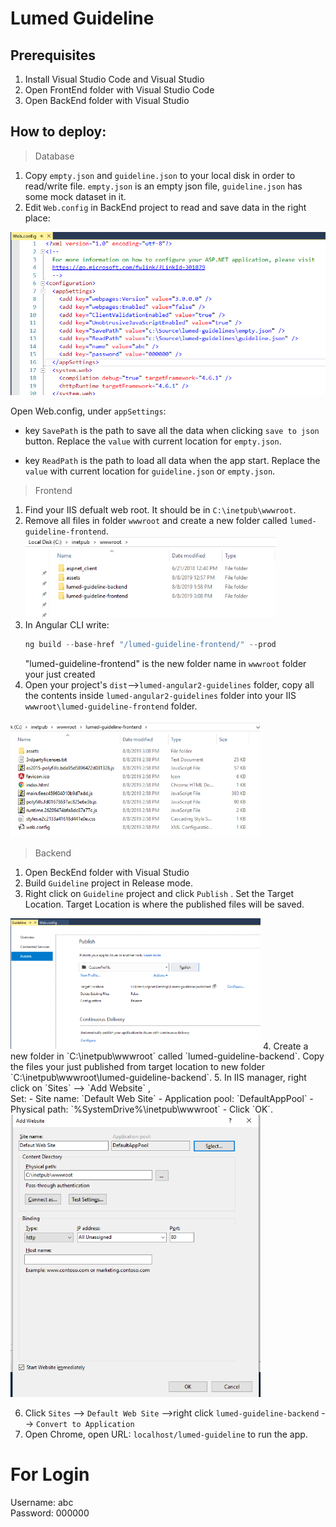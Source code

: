 # Lumed Guideline


## Prerequisites
1. Install Visual Studio Code and Visual Studio
2. Open FrontEnd folder with Visual Studio Code
3. Open BackEnd folder with Visual Studio

## How to deploy:
> Database
1. Copy `empty.json` and `guideline.json` to your local disk in order to read/write file. `empty.json` is an empty json file, `guideline.json` has some mock dataset in it.
2. Edit `Web.config` in BackEnd project to read and save data in the right place: <br>
<img src=".\readme.dir\webconfig.png" >
   
Open Web.config, under `appSettings`:
*  key `SavePath` is the path to save all the data when clicking `save to json` button. Replace the `value` with current location for `empty.json`.
   
* key `ReadPath` is the path to load all data when the app start. Replace the `value` with current location for `guideline.json` or `empty.json`. 


> Frontend
1. Find your IIS defualt web root. It should be in `C:\inetpub\wwwroot`.
2. Remove all files in folder `wwwroot` and create a new folder called `lumed-guideline-frontend`.<br>
   <img src=".\readme.dir\wwwroot1.png" width=400px >
3. In Angular CLI write: 
   ```javascript
   ng build --base-href "/lumed-guideline-frontend/" --prod
   ```
   "lumed-guideline-frontend" is the new folder name in `wwwroot` folder your just created 
4. Open your project's `dist`-->`lumed-angular2-guidelines` folder, copy all the contents inside `lumed-angular2-guidelines` folder into your IIS `wwwroot\lumed-guideline-frontend` folder.<br>
<img src=".\readme.dir\wwwroot-frontend.png" width=400px >

> Backend

1. Open BeckEnd folder with Visual Studio
2. Build `Guideline` project in Release mode.
3. Right click on `Guideline` project and click `Publish` .
Set the Target Location. Target Location is where the published files will be saved. <br>
<img src=".\readme.dir\publish.png" width=400px >
4. Create a new folder in `C:\inetpub\wwwroot` called `lumed-guideline-backend`.
Copy the files your just published from target location to new folder `C:\inetpub\wwwroot\lumed-guideline-backend`.
5.  In IIS manager, right click on `Sites` --> `Add Website` , <br>
Set:
- Site name: `Default Web Site`
- Application pool: `DefaultAppPool`
- Physical path: `%SystemDrive%\inetpub\wwwroot`
- Click `OK`.<br>
<img src=".\readme.dir\addWebsite.png" width=400px >

6. Click `Sites` --> `Default Web Site` -->right click `lumed-guideline-backend` --> `Convert to Application`
7. Open Chrome, open URL: `localhost/lumed-guideline` to run the app.

# For Login
Username: abc <br>
Password: 000000
  

